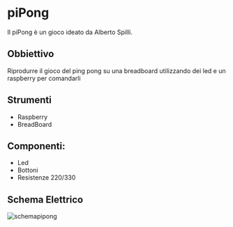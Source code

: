 # piPong
Il piPong è un gioco ideato da Alberto Spilli.

## Obbiettivo
Riprodurre il gioco del ping pong su una breadboard utilizzando dei led e un raspberry per comandarli

## Strumenti
  - Raspberry
  - BreadBoard

## Componenti:
  - Led
  - Bottoni
  - Resistenze 220/330
  
## Schema Elettrico
![schemapipong](https://cloud.githubusercontent.com/assets/24460427/23797310/8d9b2920-059f-11e7-959e-2afce00323d8.png)

